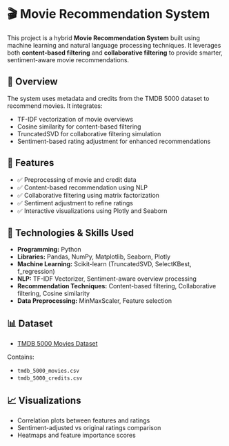 # 🎬 Movie Recommendation System

This project is a hybrid **Movie Recommendation System** built using machine learning and natural language processing techniques. It leverages both **content-based filtering** and **collaborative filtering** to provide smarter, sentiment-aware movie recommendations.

## 📌 Overview

The system uses metadata and credits from the TMDB 5000 dataset to recommend movies. It integrates:
- TF-IDF vectorization of movie overviews
- Cosine similarity for content-based filtering
- TruncatedSVD for collaborative filtering simulation
- Sentiment-based rating adjustment for enhanced recommendations

## 🚀 Features

- ✅ Preprocessing of movie and credit data
- ✅ Content-based recommendation using NLP
- ✅ Collaborative filtering using matrix factorization
- ✅ Sentiment adjustment to refine ratings
- ✅ Interactive visualizations using Plotly and Seaborn

## 🧰 Technologies & Skills Used

- **Programming:** Python
- **Libraries:** Pandas, NumPy, Matplotlib, Seaborn, Plotly
- **Machine Learning:** Scikit-learn (TruncatedSVD, SelectKBest, f_regression)
- **NLP:** TF-IDF Vectorizer, Sentiment-aware overview processing
- **Recommendation Techniques:** Content-based filtering, Collaborative filtering, Cosine similarity
- **Data Preprocessing:** MinMaxScaler, Feature selection

## 📊 Dataset

- [TMDB 5000 Movies Dataset](https://www.kaggle.com/datasets/tmdb/tmdb-movie-metadata)

Contains:
- `tmdb_5000_movies.csv`
- `tmdb_5000_credits.csv`

## 📈 Visualizations

- Correlation plots between features and ratings
- Sentiment-adjusted vs original ratings comparison
- Heatmaps and feature importance scores


